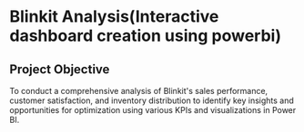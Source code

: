 # Blinkit Analysis(Interactive dashboard creation using powerbi)
## Project Objective
To conduct a comprehensive analysis of Blinkit's sales performance, customer satisfaction, and inventory distribution to identify key insights and opportunities for optimization using various KPIs and visualizations in Power BI.
